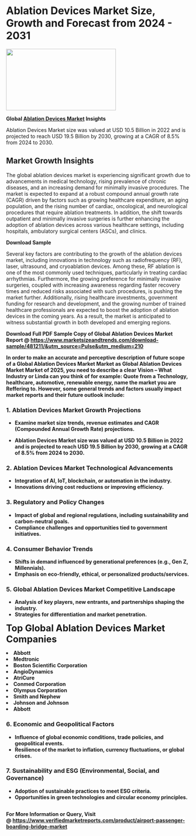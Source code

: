 <H1>Ablation Devices Market Size, Growth and Forecast from 2024 - 2031</H1><img class="aligncenter size-medium wp-image-584254" src="https://thirdeyenews.in/wp-content/uploads/2024/09/Global-Market-Research-300x168.jpeg" alt="" width="300" height="168" /><p><strong>Global&nbsp;<a href="https://www.marketsizeandtrends.com/download-sample/481211/&amp;utm_source=Pulse&amp;utm_medium=210">Ablation Devices Market</a> Insights</strong></p><p>Ablation Devices Market size was valued at USD 10.5 Billion in 2022 and is projected to reach USD 19.5 Billion by 2030, growing at a CAGR of 8.5% from 2024 to 2030.</p><p><h2>Market Growth Insights</h2> <p>The global ablation devices market is experiencing significant growth due to advancements in medical technology, rising prevalence of chronic diseases, and an increasing demand for minimally invasive procedures. The market is expected to expand at a robust compound annual growth rate (CAGR) driven by factors such as growing healthcare expenditure, an aging population, and the rising number of cardiac, oncological, and neurological procedures that require ablation treatments. In addition, the shift towards outpatient and minimally invasive surgeries is further enhancing the adoption of ablation devices across various healthcare settings, including hospitals, ambulatory surgical centers (ASCs), and clinics.</p> <p><strong>Download Sample</strong></p> <p>Several key factors are contributing to the growth of the ablation devices market, including innovations in technology such as radiofrequency (RF), laser, ultrasound, and cryoablation devices. Among these, RF ablation is one of the most commonly used techniques, particularly in treating cardiac arrhythmias. Furthermore, the growing preference for minimally invasive surgeries, coupled with increasing awareness regarding faster recovery times and reduced risks associated with such procedures, is pushing the market further. Additionally, rising healthcare investments, government funding for research and development, and the growing number of trained healthcare professionals are expected to boost the adoption of ablation devices in the coming years. As a result, the market is anticipated to witness substantial growth in both developed and emerging regions. <p><strong></p><p><span class=""><strong>Download Full PDF Sample Copy of Global Ablation Devices Market Report</strong> @ <a href="https://www.marketsizeandtrends.com/download-sample/481211/&amp;utm_source=Pulse&amp;utm_medium=210" target="_blank">https://www.marketsizeandtrends.com/download-sample/481211/&amp;utm_source=Pulse&amp;utm_medium=210</a></span></p><p>In order to make an accurate and perceptive description of future scope of a Global&nbsp;Ablation Devices Market Market as Global&nbsp;Ablation Devices Market Market of 2025, you need to describe a clear Vision &ndash; What Industry or Linda can you think of for example: Quote from a Technology, healthcare, automotive, renewable energy, name the market you are Reffering to. However, some general trends and factors usually impact market reports and their future outlook include:</p><h3>1.&nbsp;<strong>Ablation Devices Market Growth Projections</strong></h3><ul><li>Examine market size trends, revenue estimates and CAGR (Compounded Annual Growth Rate) projections.</li><li><p>Ablation Devices Market size was valued at USD 10.5 Billion in 2022 and is projected to reach USD 19.5 Billion by 2030, growing at a CAGR of 8.5% from 2024 to 2030.</p></li></ul><h3>2.&nbsp;<strong>Ablation Devices Market Technological Advancements</strong></h3><ul><li>Integration of AI, IoT, blockchain, or automation in the industry.</li><li>Innovations driving cost reductions or improving efficiency.</li></ul><h3>3.&nbsp;<strong>Regulatory and Policy Changes</strong></h3><ul><li>Impact of global and regional regulations, including sustainability and carbon-neutral goals.</li><li>Compliance challenges and opportunities tied to government initiatives.</li></ul><h3>4.&nbsp;<strong>Consumer Behavior Trends</strong></h3><ul><li>Shifts in demand influenced by generational preferences (e.g., Gen Z, Millennials).</li><li>Emphasis on eco-friendly, ethical, or personalized products/services.</li></ul><h3>5.&nbsp;<strong>Global Ablation Devices Market Competitive Landscape</strong></h3><ul><li>Analysis of key players, new entrants, and partnerships shaping the industry.</li><li>Strategies for differentiation and market penetration.</li></ul><p data-pm-slice="1 1 []"><span style="color: inherit; font-family: inherit; font-size: 25px;">Top Global Ablation Devices Market Companies</span></p><div class="" data-test-id=""><p><li>Abbott</li><li> Medtronic</li><li> Boston Scientific Corporation</li><li> AngioDynamics</li><li> AtriCure</li><li> Conmed Corporation</li><li> Olympus Corporation</li><li> Smith and Nephew</li><li> Johnson and Johnson</li><li> Abbott</li></p></div><h3>6.&nbsp;<strong>Economic and Geopolitical Factors</strong></h3><ul><li>Influence of global economic conditions, trade policies, and geopolitical events.</li><li>Resilience of the market to inflation, currency fluctuations, or global crises.</li></ul><h3>7.&nbsp;<strong>Sustainability and ESG (Environmental, Social, and Governance)</strong></h3><ul><li>Adoption of sustainable practices to meet ESG criteria.</li><li>Opportunities in green technologies and circular economy principles.</li></ul><h2><strong style="font-size: 14px;">For More Information or Query, Visit @&nbsp;</strong><a style="background-color: #ffffff; font-size: 14px;" href="https://www.marketsizeandtrends.com/report/ablation-devices-market/" target="_blank">https://www.verifiedmarketreports.com/product/airport-passenger-boarding-bridge-market</a></h2>
